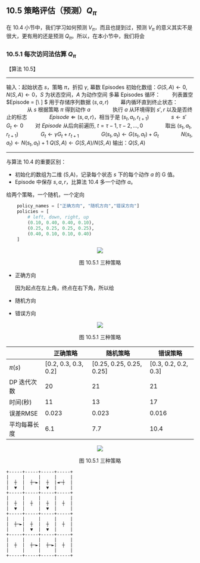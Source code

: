 ## 10.5 策略评估（预测）$Q_\pi$

在 10.4 小节中，我们学习如何预测 $V_\pi$，而且也提到过，预测 $V_\pi$ 的意义其实不是很大，更有用的还是预测 $Q_\pi$。所以，在本小节中，我们将会


### 10.5.1 每次访问法估算 $Q_\pi$



【算法 10.5】

---

输入：起始状态 $s$，策略 $\pi$，折扣 $\gamma$, 幕数 Episodes
初始化数组：$G(S,A) \leftarrow 0, N(S,A) \leftarrow 0$，$S$ 为状态空间，$A$ 为动作空间
多幕 Episodes 循环：
　　列表置空 $Episode = [\ ] $ 用于存储序列数据 $(s,a,r)$
　　幕内循环直到终止状态：
　　　　从 $s$ 根据策略 $\pi$ 得到动作 $a$
　　　　执行 $a$ 从环境得到 $s',r$ 以及是否终止的标志
　　　　$Episode \Leftarrow (s,a,r)$，相当于是 $(s_t,a_t,r_{t+1})$
　　　　$s \leftarrow s'$
　　$G_t \leftarrow 0$
　　对 $Episode$ 从后向前遍历, $t=\tau-1,\tau-2,...,0$
　　　　取出 $(s_t,a_t,r_{t+1})$
　　　　$G_t \leftarrow \gamma G_t+r_{t+1}$
　　　　$G(s_t,a_t) \leftarrow G(s_t,a_t)+G_t$
　　　　$N(s_t,a_t) \leftarrow N(s_t,a_t)+1$
$Q(S,A) \leftarrow G(S,A) / N(S,A)$
输出：$Q(S,A)$

---

与算法 10.4 的重要区别：

- 初始化的数组为二维 (S,A)，记录每个状态 $s$ 下的每个动作 $a$ 的 G 值。
- Episode 中保存 $s,a,r$，比算法 10.4 多一个动作 $a$。



给两个策略，一个随机，一个定向


```python
    policy_names = ["正确方向", "随机方向","错误方向"]
    policies = [
        # left, down, right, up
        (0.10, 0.40, 0.40, 0.10),
        (0.25, 0.25, 0.25, 0.25), 
        (0.40, 0.10, 0.10, 0.40)
    ]
```



<center>
<image src="./img/MC-105-3Policy.png">

图 10.5.1 三种策略
</center>

- 正确方向

    因为起点在左上角，终点在右下角，所以给

- 随机方向
- 错误方向



<center>
<image src="./img/MC-105-3PolicyQ.png">

图 10.5.1 三种策略
</center>


||正确策略|随机策略|错误策略|
|-|-|-|-|
|$\pi(s)$|[0.2, 0.3, 0.3, 0.2]|[0.25, 0.25, 0.25, 0.25]|[0.3, 0.2, 0.2, 0.3]|
|DP 迭代次数|20|21|21|
|时间(秒)|11|13|17|
|误差RMSE|0.023|0.023|0.016|
|平均每幕长度|6.1|7.7|10.4|


<center>
<image src="./img/Q-Value.png">

图 10.5.1 三种策略
</center>



```
+-----+-----+-----+-----+
|     |     |     |     |
|  ┼  |  ┼─►|  ┼  |◄─┼  |
|  ▼  |     |  ▼  |     |
+-----+-----+-----+-----+
|     |     |     |     |
|  ┼  |  ┼  |  ┼  |  ┼  |
|  ▼  |     |  ▼  |     |
+-----+-----+-----+-----+
|     |     |     |     |
|  ┼─►|  ┼  |  ┼  |  ┼  |
|     |  ▼  |  ▼  |     |
+-----+-----+-----+-----+
|     |     |     |     |
|  ┼  |  ┼─►|  ┼─►|  ┼  |
|     |     |     |     |
+-----+-----+-----+-----+
```